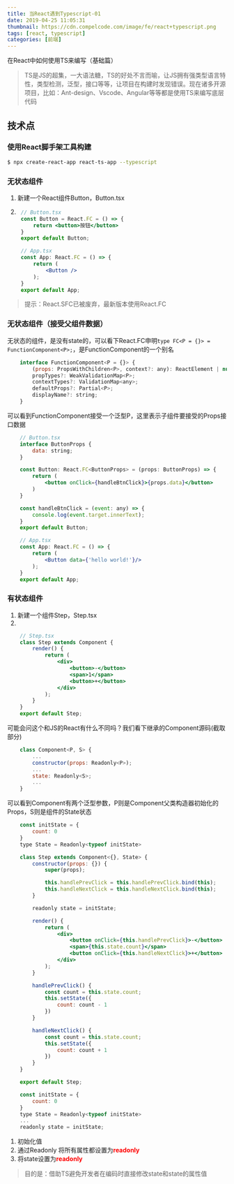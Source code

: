```yaml
---
title: 当React遇到Typescript-01
date: 2019-04-25 11:05:31
thumbnail: https://cdn.compelcode.com/image/fe/react+typescript.png
tags: [react, typescript]
categories: [前端]
---
```


在React中如何使用TS来编写（基础篇）
> TS是JS的超集，一大语法糖，TS的好处不言而喻，让JS拥有强类型语言特性，类型检测，泛型，接口等等，让项目在构建时发现错误。现在诸多开源项目，比如：Ant-design、Vscode、Angular等等都是使用TS来编写底层代码

## 技术点
### 使用React脚手架工具构建
``` bash
$ npx create-react-app react-ts-app --typescript
```

### 无状态组件
1. 新建一个React组件Button，Button.tsx
2. ``` jsx
    // Button.tsx
    const Button = React.FC = () => {
        return <button>按钮</button>
    }
    export default Button;

    // App.tsx
    const App: React.FC = () => {
        return (
            <Button />
        );
    }
    export default App;
   ```
> 提示：React.SFC已被废弃，最新版本使用React.FC

### 无状态组件（接受父组件数据）
无状态的组件，是没有state的，可以看下React.FC申明`type FC<P = {}> = FunctionComponent<P>;`，是FunctionComponent的一个别名
``` jsx
    interface FunctionComponent<P = {}> {
        (props: PropsWithChildren<P>, context?: any): ReactElement | null;
        propTypes?: WeakValidationMap<P>;
        contextTypes?: ValidationMap<any>;
        defaultProps?: Partial<P>;
        displayName?: string;
    }
```
可以看到FunctionComponent接受一个泛型P，这里表示子组件要接受的Props接口数据

``` jsx
    // Button.tsx
    interface ButtonProps {
        data: string;
    }

    const Button: React.FC<ButtonProps> = (props: ButtonProps) => {
        return (
            <button onClick={handleBtnClick}>{props.data}</button>
        )
    }

    const handleBtnClick = (event: any) => {
        console.log(event.target.innerText);
    }
    export default Button;

    // App.tsx
    const App: React.FC = () => {
        return (
            <Button data={'hello world!'}/>
        );
    }
    export default App;
   ```

### 有状态组件
1. 新建一个组件Step，Step.tsx
2. 
``` jsx
    // Step.tsx
    class Step extends Component {
        render() {
            return (
                <div>
                    <button>-</button>
                    <span>1</span>
                    <button>+</button>
                </div>
            );
        }
    }
    export default Step;
```
可能会问这个和JS的React有什么不同吗？我们看下继承的Component源码(截取部分)
``` jsx
    class Component<P, S> {
        ...
        constructor(props: Readonly<P>);
        ...
        state: Readonly<S>;
        ...
    }
```
可以看到Component有两个泛型参数，P则是Component父类构造器初始化的Props，S则是组件的State状态
 
``` jsx 完整的代码 
    const initState = {
        count: 0
    }
    type State = Readonly<typeof initState>

    class Step extends Component<{}, State> {
        constructor(props: {}) {
            super(props);

            this.handlePrevClick = this.handlePrevClick.bind(this);
            this.handleNextClick = this.handleNextClick.bind(this);
        }

        readonly state = initState;

        render() {
            return (
                <div>
                    <button onClick={this.handlePrevClick}>-</button>
                    <span>{this.state.count}</span>
                    <button onClick={this.handleNextClick}>+</button>
                </div>
            );
        }

        handlePrevClick() {
            const count = this.state.count;
            this.setState({
                count: count - 1
            })
        }

        handleNextClick() {
            const count = this.state.count;
            this.setState({
                count: count + 1
            })
        }
    }

    export default Step;
```
``` jsx
    const initState = {
        count: 0
    }
    type State = Readonly<typeof initState>
    ...
    readonly state = initState;
```
1. 初始化值
2. 通过Readonly<T> 将所有属性都设置为<font color="red">**readonly**</font>
3. 将state设置为<font color="red">**readonly**</font>
> 目的是：借助TS避免开发者在编码时直接修改state和state的属性值